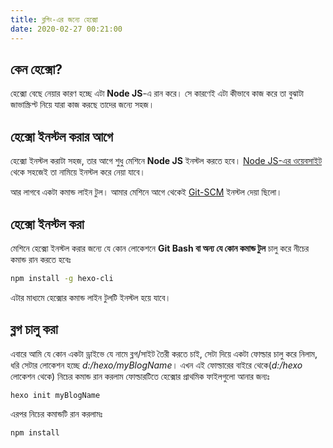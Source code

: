 ```yaml
---
title: ব্লগিং-এর জন্যে হেক্সো
date: 2020-02-27 00:21:00
---
```


## কেন হেক্সো?
হেক্সো বেছে নেয়ার কারণ হচ্ছে এটা **Node JS**-এ রান করে। সে কারণেই এটা কীভাবে কাজ করে তা বুঝাটা জাভাস্ক্রিপ্ট নিয়ে যারা কাজ করছে তাদের জন্যে সহজ।

## হেক্সো ইনস্টল করার আগে
হেক্সো ইনস্টল করাটা সহজ, তার আগে শুধু মেশিনে **Node JS** ইনস্টল করতে হবে। [Node JS-এর ওয়েবসাইট](https://nodejs.org/en/) থেকে সহজেই তা নামিয়ে ইনস্টল করে নেয়া যাবে।

আর লাগবে একটা কমান্ড লাইন টুল। আমার মেশিনে আগে থেকেই [Git-SCM](https://git-scm.com/downloads) ইনস্টল দেয়া ছিলো।

## হেক্সো ইনস্টল করা
মেশিনে হেক্সো ইনস্টল করার জন্যে যে কোন লোকেশনে **Git Bash বা অন্য যে কোন কমান্ড টুল** চালু করে নীচের কমান্ড রান করতে হবেঃ 
```bash
npm install -g hexo-cli
```
এটার মাধ্যমে হেক্সোর কমান্ড লাইন টুলটি ইনস্টল হয়ে যাবে।

## ব্লগ চালু করা
এবারে আমি যে কোন একটা ড্রাইভে যে নামে ব্লগ/সাইট তৈরী করতে চাই, সেটা দিয়ে একটা ফোল্ডার চালু করে নিলাম, ধরি সেটার লোকেশন হচ্ছে _d:/hexo/myBlogName_। এখন এই ফোল্ডারের বাইরে থেকে(_d:/hexo_ লোকেশন থেকে) নিচের কমান্ড রান করলাম ফোল্ডারটিতে হেক্সোর প্রাথমিক ফাইলগুলো আনার জন্যঃ
```
hexo init myBlogName
```

এরপর নিচের কমান্ডটি রান করলামঃ
```bash
npm install
```

